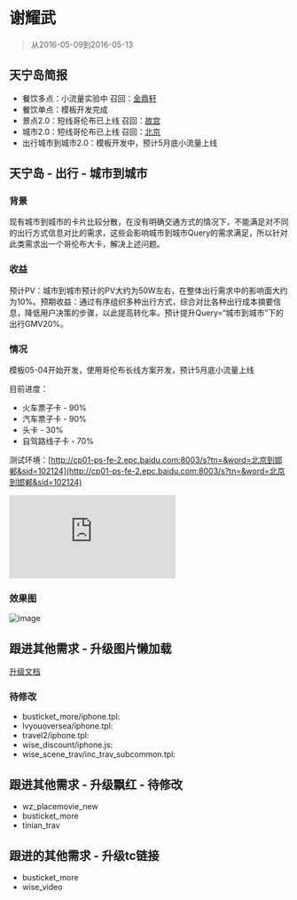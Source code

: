 # 谢耀武

> 从2016-05-09到2016-05-13

## 天宁岛简报

* 餐饮多点：小流量实验中 召回：[金鼎轩](http://m.baidu.com/s?word=%E9%87%91%E9%BC%8E%E8%BD%A9&sid=104904)
* 餐饮单点：模板开发完成
* 景点2.0：短线哥伦布已上线 召回：[故宫](https://m.baidu.com/s?word=故宫)
* 城市2.0：短线哥伦布已上线 召回：[北京](https://m.baidu.com/s?word=北京)
* 出行城市到城市2.0：模板开发中，预计5月底小流量上线

## 天宁岛 - 出行 - 城市到城市

### 背景

现有城市到城市的卡片比较分散，在没有明确交通方式的情况下，不能满足对不同的出行方式信息对比的需求，这些会影响城市到城市Query的需求满足，所以针对此类需求出一个哥伦布大卡，解决上述问题。

### 收益

预计PV：城市到城市预计的PV大约为50W左右，在整体出行需求中的影响面大约为10%。预期收益：通过有序组织多种出行方式，综合对比各种出行成本摘要信息，降低用户决策的步骤，以此提高转化率。预计提升Query=“城市到城市”下的出行GMV20%。

### 情况

模板05-04开始开发，使用哥伦布长线方案开发，预计5月底小流量上线

目前进度：

* 火车票子卡 - 90%
* 汽车票子卡 - 90%
* 头卡 - 30%
* 自驾路线子卡 - 70%

测试环境：[http://cp01-ps-fe-2.epc.baidu.com:8003/s?tn=&word=北京到邯郸&sid=102124](http://cp01-ps-fe-2.epc.baidu.com:8003/s?tn=&word=北京到邯郸&sid=102124) 

![img](http://s.jiathis.com/qrcode.php?url=http%3A%2F%2Fcp01-ps-fe-2.epc.baidu.com%3A8003%2Fs%3Ftn%3D%26word%3D%E5%8C%97%E4%BA%AC%E5%88%B0%E9%82%AF%E9%83%B8%26sid%3D102124)

### 效果图

![image](http://gitlab.baidu.com/psfe/ala-weeklyreport/uploads/58f5051ce7bc7dd49eced7b503123f1d/image.png)

## 跟进其他需求 - 升级图片懒加载

[升级文档](http://sfe.baidu.com/#/阿拉丁/无线网页搜索/模板性能优化/图片懒加载方案)

### 待修改

* busticket_more/iphone.tpl:
* lvyouoversea/iphone.tpl:
* travel2/iphone.tpl:
* wise_discount/iphone.js:
* wise_scene_trav/inc_trav_subcommon.tpl:


## 跟进其他需求 - 升级飘红 - 待修改

* wz_placemovie_new
* busticket_more
* tinian_trav

## 跟进的其他需求 - 升级tc链接

* busticket_more
* wise_video
